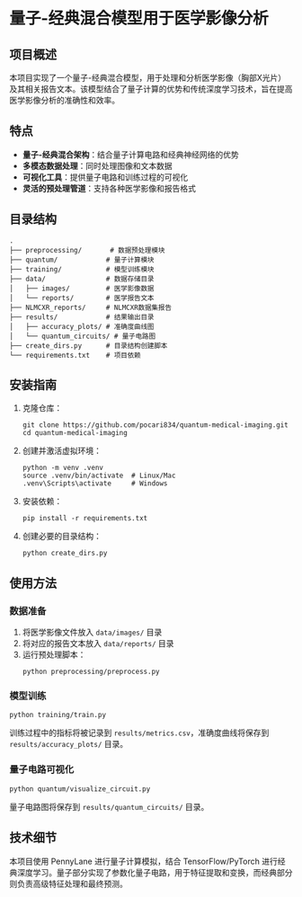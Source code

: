 # 量子-经典混合模型用于医学影像分析

## 项目概述

本项目实现了一个量子-经典混合模型，用于处理和分析医学影像（胸部X光片）及其相关报告文本。该模型结合了量子计算的优势和传统深度学习技术，旨在提高医学影像分析的准确性和效率。

## 特点

- **量子-经典混合架构**：结合量子计算电路和经典神经网络的优势
- **多模态数据处理**：同时处理图像和文本数据
- **可视化工具**：提供量子电路和训练过程的可视化
- **灵活的预处理管道**：支持各种医学影像和报告格式

## 目录结构

```
.
├── preprocessing/       # 数据预处理模块
├── quantum/            # 量子计算模块
├── training/           # 模型训练模块
├── data/               # 数据存储目录
│   ├── images/         # 医学影像数据
│   └── reports/        # 医学报告文本
├── NLMCXR_reports/     # NLMCXR数据集报告
├── results/            # 结果输出目录
│   ├── accuracy_plots/ # 准确度曲线图
│   └── quantum_circuits/ # 量子电路图
├── create_dirs.py      # 目录结构创建脚本
└── requirements.txt    # 项目依赖
```

## 安装指南

1. 克隆仓库：
   ```
   git clone https://github.com/pocari834/quantum-medical-imaging.git
   cd quantum-medical-imaging
   ```

2. 创建并激活虚拟环境：
   ```
   python -m venv .venv
   source .venv/bin/activate  # Linux/Mac
   .venv\Scripts\activate     # Windows
   ```

3. 安装依赖：
   ```
   pip install -r requirements.txt
   ```

4. 创建必要的目录结构：
   ```
   python create_dirs.py
   ```

## 使用方法

### 数据准备

1. 将医学影像文件放入 `data/images/` 目录
2. 将对应的报告文本放入 `data/reports/` 目录
3. 运行预处理脚本：
   ```
   python preprocessing/preprocess.py
   ```

### 模型训练

```
python training/train.py
```

训练过程中的指标将被记录到 `results/metrics.csv`，准确度曲线将保存到 `results/accuracy_plots/` 目录。

### 量子电路可视化

```
python quantum/visualize_circuit.py
```

量子电路图将保存到 `results/quantum_circuits/` 目录。

## 技术细节

本项目使用 PennyLane 进行量子计算模拟，结合 TensorFlow/PyTorch 进行经典深度学习。量子部分实现了参数化量子电路，用于特征提取和变换，而经典部分则负责高级特征处理和最终预测。


